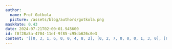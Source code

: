 ```yaml
---
author:
  name: Prof Gotkola
  picture: /assets/blog/authors/gotkola.png
maskRate: 0.43
date: 2024-07-21T02:00:01.945600
id: f0f28a5a-4704-11ef-9f85-c95db626c0e3
content: '[[0, 3, 1, 6, 0, 0, 4, 8, 2], [0, 2, 7, 0, 0, 0, 1, 3, 0], [8, 0, 4, 2, 0, 0, 0, 6, 7], [3, 0, 0, 0, 2, 0, 0, 0, 0], [2, 6, 0, 0, 1, 7, 8, 5, 4], [4, 1, 5, 0, 8, 0, 2, 0, 3], [0, 8, 0, 0, 0, 0, 6, 0, 5], [7, 5, 6, 0, 9, 2, 3, 4, 8], [9, 4, 3, 8, 0, 5, 0, 0, 1]]'
---
```

